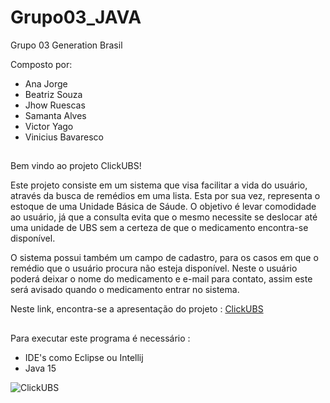 # Grupo03_JAVA
Grupo 03 Generation Brasil 

Composto por: 
* Ana Jorge
* Beatriz Souza
* Jhow Ruescas
* Samanta Alves
* Victor Yago
* Vinicius Bavaresco
##

Bem vindo ao projeto ClickUBS!

Este projeto consiste em um sistema que visa facilitar a vida do usuário, através da busca de remédios em uma lista. Esta por sua vez, representa o estoque de uma Unidade Básica de Sáude. O objetivo é levar comodidade ao usuário, já que a consulta evita que o mesmo necessite se deslocar até uma unidade de UBS sem a certeza de que o medicamento encontra-se disponível.

O sistema possui também um campo de cadastro, para os casos em que o remédio que o usuário procura não esteja disponível. 
Neste o usuário poderá deixar o nome do medicamento e e-mail para contato, assim este será
avisado quando o medicamento entrar no sistema.

Neste link, encontra-se a apresentação do projeto :
[ClickUBS](https://docs.google.com/presentation/d/14ISGVjaMEKACTBUwlistL6lWDWItchGR0kwFFugBAA4/edit#slide=id.g6ad7e23cbf_0_141)

##
Para executar este programa é necessário :

* IDE's como Eclipse ou Intellij 
* Java 15 


![ClickUBS](https://user-images.githubusercontent.com/90809864/137810647-5f899369-632b-4cd3-9529-b3b4fd413646.png)


